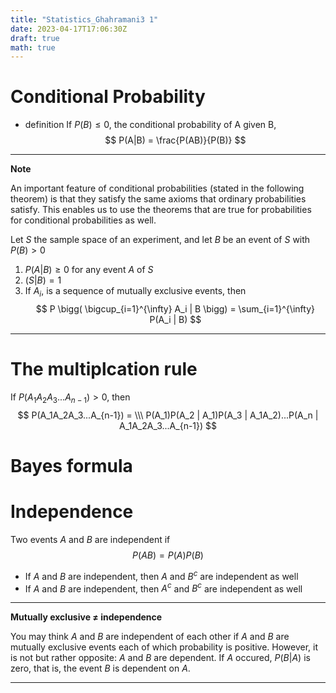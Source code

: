```yaml
---
title: "Statistics_Ghahramani3 1"
date: 2023-04-17T17:06:30Z
draft: true
math: true
---
```


# Conditional Probability
- definition
If $P(B) \le 0$, the conditional probability of A given B,
$$
P(A|B) = \frac{P(AB)}{P(B)}
$$


---
**Note**

An important feature of conditional probabilities (stated in the following theorem) is that
they satisfy the same axioms that ordinary probabilities satisfy. This enables us to use the
theorems that are true for probabilities for conditional probabilities as well.

Let $S$ the sample space of an experiment, and let $B$ be an event of $S$ with $P(B) \gt 0$
1. $P(A|B) \ge 0$ for any event $A$ of $S$
2. $(S|B) = 1$
3. If $A_i$, is a sequence of mutually exclusive events, then
$$
P \bigg( \bigcup_{i=1}^{\infty} A_i | B \bigg) = \sum_{i=1}^{\infty} P(A_i | B)
$$ 

---

# The multiplcation rule
If $P(A_1A_2A_3...A_{n-1}) > 0$, then
$$
P(A_1A_2A_3...A_{n-1}) = \\\
P(A_1)P(A_2 | A_1)P(A_3 | A_1A_2)...P(A_n | A_1A_2A_3...A_{n-1})
$$

# Bayes formula

# Independence

Two events $A$ and $B$ are independent if
$$
P(AB) = P(A)P(B)
$$

- If $A$ and $B$ are independent, then $A$ and $B^c$ are independent as well 
- If $A$ and $B$ are independent, then $A^c$ and $B^c$ are independent as well

---
**Mutually exclusive $\neq$ independence**

You may think $A$ and $B$ are independent of each other if $A$ and $B$ are mutually exclusive events each of which probability is positive. However, it is not but rather opposite: $A$ and $B$ are dependent. If $A$ occured, $P(B | A)$ is zero, that is, the event $B$ is dependent on $A$.

---


